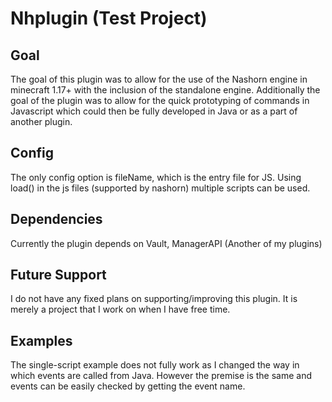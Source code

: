 # Nhplugin (Test Project)

## Goal
The goal of this plugin was to allow for the use of the Nashorn engine in minecraft 1.17+ with the inclusion of the standalone engine. Additionally the goal of the plugin
was to allow for the quick prototyping of commands in Javascript which could then be fully developed in Java or as a part of another plugin. 

## Config
The only config option is fileName, which is the entry file for JS. Using load() in the js files (supported by nashorn) multiple scripts can be used. 

## Dependencies
Currently the plugin depends on Vault, ManagerAPI (Another of my plugins)

## Future Support
I do not have any fixed plans on supporting/improving this plugin. It is merely a project that I work on when I have free time.

## Examples
The single-script example does not fully work as I changed the way in which events are called from Java. However the premise is the same and events can be easily checked by getting the event name.
